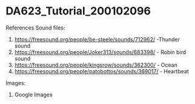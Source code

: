# DA623_Tutorial_200102096
References
Sound files:

1. https://freesound.org/people/be-steele/sounds/712962/ -Thunder sound
2. https://freesound.org/people/Joker313/sounds/683398/ - Robin bird sound
3. https://freesound.org/people/kingsrow/sounds/362300/ - Ocean
4. https://freesound.org/people/patobottos/sounds/369017/ - Heartbeat

Images:

1. Google Images
   
